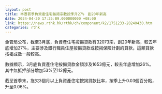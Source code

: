 ```yaml
---
layout: post
title: 本港首季負資產住宅按揭宗數按季升27%　創20年新高
date: 2024-04-30 17:35:09.000000000 +08:00
link: https://news.rthk.hk/rthk/ch/component/k2/1751233-20240430.htm
categories: rthk
---
```


金管局公布，截至3月底，負資產住宅按揭貸款有32073宗，創20年新高，較去年底增加27%，主要涉及銀行職員住屋按揭貸款或按揭保險計劃的貸款，這類貸款按揭成數一般較高。

數據顯示，3月底負資產住宅按揭貸款金額涉及1653億元，較去年底增加26%。其中無抵押部分增加53%至112億元。

截至首季末，拖欠3個月以上負資產住宅按揭貸款比率，按季上升0.03個百分點，升至0.06%。
